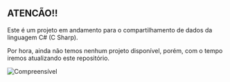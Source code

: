 <h2>ATENCÃO!!</h2>

Este é um projeto em andamento para o compartilhamento de dados da linguagem C# (C Sharp).

Por hora, ainda não temos nenhum projeto disponível, porém, com o tempo iremos atualizando este repositório.

<img src="C:\Users\arrur\Documents\Minhas Coisas\Premiere\Minhas Imagens\Compreensível.jpg" alt="Compreensível" style="zoom: 100%;" />

